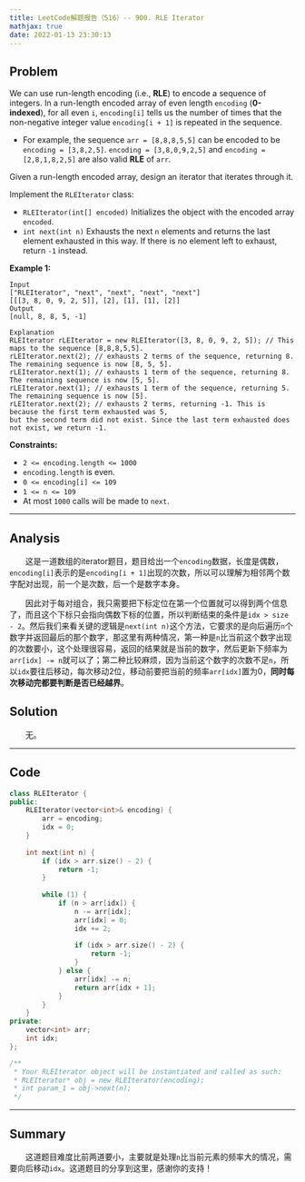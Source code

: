 ```yaml
---
title: LeetCode解题报告（516）-- 900. RLE Iterator
mathjax: true
date: 2022-01-13 23:30:13
---
```


## Problem

We can use run-length encoding (i.e., **RLE**) to encode a sequence of integers. In a run-length encoded array of even length `encoding` (**0-indexed**), for all even `i`, `encoding[i]` tells us the number of times that the non-negative integer value `encoding[i + 1]` is repeated in the sequence.

- For example, the sequence `arr = [8,8,8,5,5]` can be encoded to be `encoding = [3,8,2,5]`. `encoding = [3,8,0,9,2,5]` and `encoding = [2,8,1,8,2,5]` are also valid **RLE** of `arr`.

Given a run-length encoded array, design an iterator that iterates through it.

Implement the `RLEIterator` class:

- `RLEIterator(int[] encoded)` Initializes the object with the encoded array `encoded`.
- `int next(int n)` Exhausts the next `n` elements and returns the last element exhausted in this way. If there is no element left to exhaust, return `-1` instead.

<!-- more -->

**Example 1:**

```
Input
["RLEIterator", "next", "next", "next", "next"]
[[[3, 8, 0, 9, 2, 5]], [2], [1], [1], [2]]
Output
[null, 8, 8, 5, -1]

Explanation
RLEIterator rLEIterator = new RLEIterator([3, 8, 0, 9, 2, 5]); // This maps to the sequence [8,8,8,5,5].
rLEIterator.next(2); // exhausts 2 terms of the sequence, returning 8. The remaining sequence is now [8, 5, 5].
rLEIterator.next(1); // exhausts 1 term of the sequence, returning 8. The remaining sequence is now [5, 5].
rLEIterator.next(1); // exhausts 1 term of the sequence, returning 5. The remaining sequence is now [5].
rLEIterator.next(2); // exhausts 2 terms, returning -1. This is because the first term exhausted was 5,
but the second term did not exist. Since the last term exhausted does not exist, we return -1.
```



**Constraints:**

- `2 <= encoding.length <= 1000`
- `encoding.length` is even.
- `0 <= encoding[i] <= 109`
- `1 <= n <= 109`
- At most `1000` calls will be made to `next`.

---

## Analysis

&emsp;&emsp;这是一道数组的iterator题目，题目给出一个`encoding`数据，长度是偶数，`encoding[i]`表示的是`encoding[i + 1]`出现的次数，所以可以理解为相邻两个数字配对出现，前一个是次数，后一个是数字本身。

&emsp;&emsp;因此对于每对组合，我只需要把下标定位在第一个位置就可以得到两个信息了，而且这个下标只会指向偶数下标的位置，所以判断结束的条件是`idx > size - 2`。然后我们来看关键的逻辑是`next(int n)`这个方法，它要求的是向后遍历`n`个数字并返回最后的那个数字，那这里有两种情况，第一种是`n`比当前这个数字出现的次数要小，这个处理很容易，返回的结果就是当前的数字，然后更新下频率为`arr[idx] -= n`就可以了；第二种比较麻烦，因为当前这个数字的次数不足`n`，所以`idx`要往后移动，每次移动2位，移动前要把当前的频率`arr[idx]`置为0，**同时每次移动完都要判断是否已经越界**。

## Solution

&emsp;&emsp;无。

------

## Code

```c++
class RLEIterator {
public:
    RLEIterator(vector<int>& encoding) {
        arr = encoding;
        idx = 0;
    }
    
    int next(int n) {
        if (idx > arr.size() - 2) {
            return -1;
        }
        
        while (1) {
            if (n > arr[idx]) {
                n -= arr[idx];
                arr[idx] = 0;
                idx += 2;
                
                if (idx > arr.size() - 2) {
                    return -1;
                }
            } else {
                arr[idx] -= n;
                return arr[idx + 1];
            }
        }
    }
private:
    vector<int> arr;
    int idx;
};

/**
 * Your RLEIterator object will be instantiated and called as such:
 * RLEIterator* obj = new RLEIterator(encoding);
 * int param_1 = obj->next(n);
 */
```

------

## Summary

&emsp;&emsp;这道题目难度比前两道要小，主要就是处理`n`比当前元素的频率大的情况，需要向后移动`idx`。这道题目的分享到这里，感谢你的支持！

